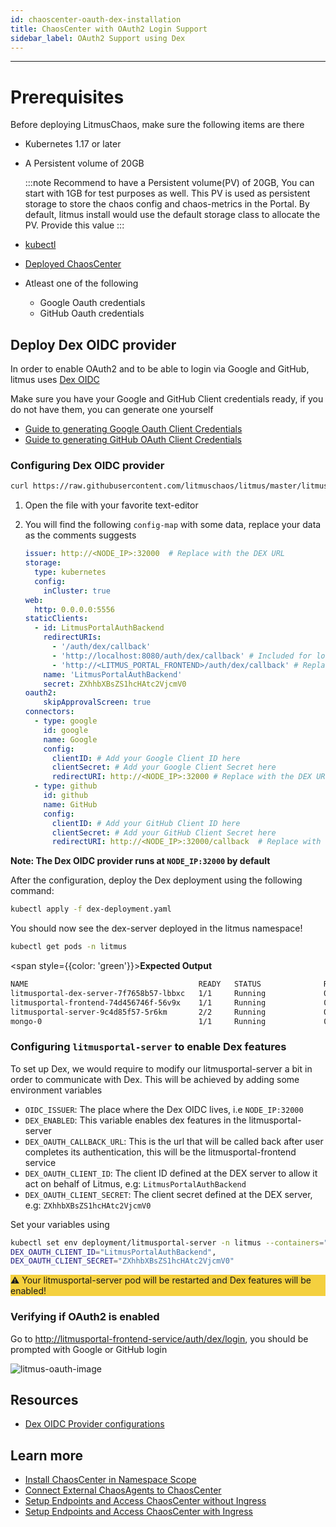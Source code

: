 ```yaml
---
id: chaoscenter-oauth-dex-installation
title: ChaosCenter with OAuth2 Login Support
sidebar_label: OAuth2 Support using Dex
---
```


---

# Prerequisites

Before deploying LitmusChaos, make sure the following items are there

- Kubernetes 1.17 or later

- A Persistent volume of 20GB

  :::note
  Recommend to have a Persistent volume(PV) of 20GB, You can start with 1GB for test purposes as well. This PV is used as persistent storage to store the chaos config and chaos-metrics in the Portal. By default, litmus install would use the default storage class to allocate the PV. Provide this value
  :::

- [kubectl](https://kubernetes.io/docs/tasks/tools/#kubectl)

- [Deployed ChaosCenter](../getting-started/installation.md)

- Atleast one of the following
  - Google Oauth credentials
  - GitHub Oauth credentials

## Deploy Dex OIDC provider

In order to enable OAuth2 and to be able to login via Google and GitHub, litmus uses [Dex OIDC](https://dexidp.io/)

Make sure you have your Google and GitHub Client credentials ready, if you do not have them, you can generate one yourself

- [Guide to generating Google Oauth Client Credentials](https://support.google.com/cloud/answer/6158849?hl=en#zippy=)
- [Guide to generating GitHub OAuth Client Credentials](https://docs.github.com/en/developers/apps/building-oauth-apps/creating-an-oauth-app)

### Configuring Dex OIDC provider

```bash
curl https://raw.githubusercontent.com/litmuschaos/litmus/master/litmus-portal/dex-server/dex-deployment.yaml --output dex-deployment.yaml
```

1. Open the file with your favorite text-editor
2. You will find the following `config-map` with some data, replace your data as the comments suggests

    ```yaml
    issuer: http://<NODE_IP>:32000  # Replace with the DEX URL
    storage:
      type: kubernetes
      config:
        inCluster: true
    web:
      http: 0.0.0.0:5556
    staticClients:
      - id: LitmusPortalAuthBackend
        redirectURIs:
          - '/auth/dex/callback'
          - 'http://localhost:8080/auth/dex/callback' # Included for local testing purposes
          - 'http://<LITMUS_PORTAL_FRONTEND>/auth/dex/callback' # Replace with the Litmus Portal Frontend callback
        name: 'LitmusPortalAuthBackend'
        secret: ZXhhbXBsZS1hcHAtc2VjcmV0
    oauth2:
        skipApprovalScreen: true
    connectors:
      - type: google
        id: google
        name: Google
        config:
          clientID: # Add your Google Client ID here
          clientSecret: # Add your Google Client Secret here
          redirectURI: http://<NODE_IP>:32000 # Replace with the DEX URL
      - type: github
        id: github
        name: GitHub
        config:
          clientID: # Add your GitHub Client ID here
          clientSecret: # Add your GitHub Client Secret here
          redirectURI: http://<NODE_IP>:32000/callback  # Replace with the DEX URL
    ```

**Note: The Dex OIDC provider runs at `NODE_IP:32000` by default**

After the configuration, deploy the Dex deployment using the following command:

```bash
kubectl apply -f dex-deployment.yaml
```

You should now see the dex-server deployed in the litmus namespace!

```bash
kubectl get pods -n litmus
```

<span style={{color: 'green'}}><b>Expected Output</b></span>

```bash
NAME                                      READY   STATUS              RESTARTS   AGE
litmusportal-dex-server-7f7658b57-lbbxc   1/1     Running             0          107s
litmusportal-frontend-74d456746f-56v9x    1/1     Running             0          5m57s
litmusportal-server-9c4d85f57-5r6km       2/2     Running             0          5m57s
mongo-0                                   1/1     Running             0          5m57s
```

### Configuring `litmusportal-server` to enable Dex features

To set up Dex, we would require to modify our litmusportal-server a bit in order to communicate with Dex. This will be achieved by adding some environment variables

- `OIDC_ISSUER`: The place where the Dex OIDC lives, i.e `NODE_IP:32000`
- `DEX_ENABLED`: This variable enables dex features in the litmusportal-server
- `DEX_OAUTH_CALLBACK_URL`: This is the url that will be called back after user completes its authentication, this will be the litmusportal-frontend service
- `DEX_OAUTH_CLIENT_ID`: The client ID defined at the DEX server to allow it act on behalf of Litmus, e.g: `LitmusPortalAuthBackend`
- `DEX_OAUTH_CLIENT_SECRET`: The client secret defined at the DEX server, e.g: `ZXhhbXBsZS1hcHAtc2VjcmV0`

Set your variables using

```bash
kubectl set env deployment/litmusportal-server -n litmus --containers="auth-server" DEX_SERVER="true", OIDC_ISSUER=<REPLACE_NODE_IP>:32000, DEX_OAUTH_CALLBACK_URL=<REPLACE_litmusportal_frontend_Service>/callback,
DEX_OAUTH_CLIENT_ID="LitmusPortalAuthBackend",
DEX_OAUTH_CLIENT_SECRET="ZXhhbXBsZS1hcHAtc2VjcmV0"
```

<div style="background-color:#F4D03F ">
&#9888;
Your litmusportal-server pod will be restarted and Dex features will be enabled!
</div>

### Verifying if OAuth2 is enabled

Go to <http://litmusportal-frontend-service/auth/dex/login>, you should be prompted with Google or GitHub login

![litmus-oauth-image](https://user-images.githubusercontent.com/31009634/135559389-c8cdf53c-76cf-4f9d-acaa-99014540f9cf.png)

## Resources

- [Dex OIDC Provider configurations](https://dexidp.io/docs/)

## Learn more

- [Install ChaosCenter in Namespace Scope](../user-guides/chaoscenter-namespace-scope-installation.md)
- [Connect External ChaosAgents to ChaosCenter](../user-guides/chaosagents-installation.md)
- [Setup Endpoints and Access ChaosCenter without Ingress](../user-guides/setup-without-ingress.md)
- [Setup Endpoints and Access ChaosCenter with Ingress](../user-guides/setup-with-ingress.md)
